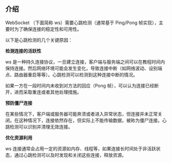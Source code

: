 
## 介绍

WebSocket （下面简称 ws）需要心跳检测（通常基于 Ping/Pong 帧实现），主要时为了确保连接的稳定性和可用性。

以下是心跳检测的几个关键原因：

**检测连接的活跃性**

ws 是一种持久连接协议，一旦建立连接，客户端与服务端之间可以在教程时间内保持连接。然后网络环境可能会发生变化，导致连接中断（如网络波动、设别端点、路由器重启等等）。心跳检测可以检测到这种连接中断的情况。

如果一方在一段时间内未收到对方法的回应（Pong 帧），可以认为连接已经断开，进而采取重连或者其他处理措施。

**预防僵尸连接**

在某些情况下，客户端或服务器可能奔溃或者进入异常状态，但连接并未正常关闭。在这种情况下，连接依然存在，但实际上不能传输数据，被称为僵尸连接。心跳检测可以识别并清理无效连接。

**优化资源利用**

ws 连接通常会占用一定的资源如内存、线程等，如果连接长时间处于非活跃状态，通过心跳检测可以及时发现和关闭这些连接，释放资源。